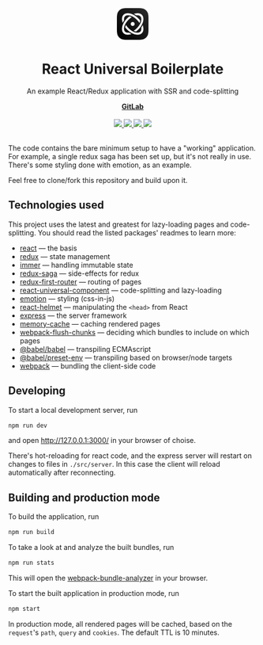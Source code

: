 <div align="center">
  <img src="public/favicon_192.png" alt="React Universal Boilerplate" width="64" height="64">
  <h1 align="center">React Universal Boilerplate</h1>
  <p>An example React/Redux application with SSR and code-splitting</p>
  <a href="https://gitlab.com/iiroj/react-universal-boilerplate"><strong>GitLab</strong></a>
  <br/>
  <br/>
  <a href="https://gitlab.com/iiroj/react-universal-boilerplate">
    <img src="https://img.shields.io/github/package-json/v/iiroj/react-universal-boilerplate.svg?style=flat-square">
  </a>
  <a href="https://gitlab.com/iiroj/react-universal-boilerplate">
    <img src="https://img.shields.io/github/languages/code-size/iiroj/react-universal-boilerplate.svg?style=flat-square">
  </a>
  <a href="https://gitlab.com/iiroj/react-universal-boilerplate/blob/master/package.json">
    <img src="https://img.shields.io/david/iiroj/react-universal-boilerplate.svg?style=flat-square">
  </a>
  <a href="https://gitlab.com/iiroj/react-universal-boilerplate/blob/master/package.json">
    <img src="https://img.shields.io/david/dev/iiroj/react-universal-boilerplate.svg?style=flat-square">
  </a>
  <br/>
  <br/>
</div>

The code contains the bare minimum setup to have a "working" application. For example, a single redux saga has been set up, but it's not really in use. There's some styling done with emotion, as an example.

Feel free to clone/fork this repository and build upon it.

## Technologies used

This project uses the latest and greatest for lazy-loading pages and code-splitting. You should read the listed packages' readmes to learn more:

* [react](https://github.com/facebook/react) — the basis
* [redux](https://github.com/reduxjs/redux) — state management
* [immer](https://github.com/mweststrate/immer) — handling immutable state
* [redux-saga](https://github.com/redux-saga/redux-saga) — side-effects for redux
* [redux-first-router](https://github.com/faceyspacey/redux-first-router) — routing of pages
* [react-universal-component](https://github.com/faceyspacey/react-universal-component) — code-splitting and lazy-loading
* [emotion](https://github.com/emotion-js/emotion) — styling (css-in-js)
* [react-helmet](https://github.com/nfl/react-helmet) — manipulating the `<head>` from React
* [express](https://github.com/expressjs/express) — the server framework
* [memory-cache](https://github.com/ptarjan/node-cache) — caching rendered pages
* [webpack-flush-chunks](https://github.com/faceyspacey/webpack-flush-chunks) — deciding which bundles to include on which pages
* [@babel/babel](https://github.com/babel/babel) — transpiling ECMAscript
* [@babel/preset-env](https://github.com/babel/babel/tree/master/packages/babel-preset-env) — transpiling based on browser/node targets
* [webpack](https://github.com/webpack/webpack) — bundling the client-side code

## Developing

To start a local development server, run

```bash
npm run dev
```

and open http://127.0.0.1:3000/ in your browser of choise.

There's hot-reloading for react code, and the express server will restart on changes to files in `./src/server`. In this case the client will reload automatically after reconnecting.

## Building and production mode

To build the application, run

```bash
npm run build
```

To take a look at and analyze the built bundles, run

```bash
npm run stats
```

This will open the [webpack-bundle-analyzer](https://github.com/webpack-contrib/webpack-bundle-analyzer) in your browser.

To start the built application in production mode, run

```bash
npm start
```

In production mode, all rendered pages will be cached, based on the `request`'s `path`, `query` and `cookies`. The default TTL is 10 minutes.
